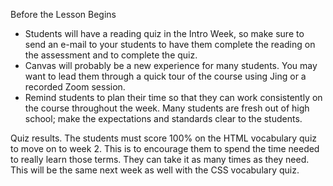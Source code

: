 Before the Lesson Begins
- Students will have a reading quiz in the Intro Week, so make sure to send an e-mail to your students to have them complete the reading on the assessment and to complete the quiz.
- Canvas will probably be a new experience for many students. You may want to lead them through a quick tour of the course using Jing or a recorded Zoom session.
- Remind students to plan their time so that they can work consistently on the course throughout the week.
Many students are fresh out of high school; make the expectations and standards clear to the students.

Quiz results.  The students must score 100% on the HTML vocabulary quiz to move on to week 2. This is to encourage them to spend the time needed to really learn those terms. They can take it as many times as they need.  This will be the same next week as well with the CSS vocabulary quiz.
